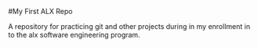 #My First ALX Repo

A repository for practicing git and other projects during in my enrollment in to the  alx software engineering program.


